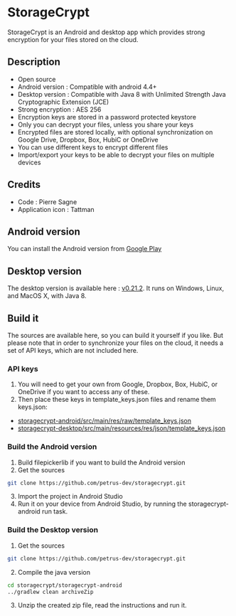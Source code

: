 # StorageCrypt #
StorageCrypt is an Android and desktop app which provides strong encryption for your files stored on the cloud.

## Description ##
  * Open source
  * Android version : Compatible with android 4.4+
  * Desktop version : Compatible with Java 8 with Unlimited Strength Java Cryptographic Extension (JCE)
  * Strong encryption : AES 256
  * Encryption keys are stored in a password protected keystore
  * Only you can decrypt your files, unless you share your keys
  * Encrypted files are stored locally, with optional synchronization on Google Drive, Dropbox, Box, HubiC or OneDrive
  * You can use different keys to encrypt different files
  * Import/export your keys to be able to decrypt your files on multiple devices

## Credits ##
* Code : Pierre Sagne
* Application icon : Tattman

## Android version ##
You can install the Android version from [Google Play](https://play.google.com/store/apps/details?id=fr.petrus.tools.storagecrypt)

## Desktop version ##
The desktop version is available here : [v0.21.2](https://github.com/petrus-dev/storagecrypt/raw/master/storagecrypt-desktop/distributions/StorageCrypt-0.21.2.zip). It runs on Windows, Linux, and MacOS X, with Java 8.

## Build it ##
The sources are available here, so you can build it yourself if you like.
But please note that in order to synchronize your files on the cloud, it needs a set of API keys, which are not included here.

### API keys ###
1. You will need to get your own from Google, Dropbox, Box, HubiC, or OneDrive if you want to access any of these.
2. Then place these keys in template_keys.json files and rename them keys.json:
* [storagecrypt-android/src/main/res/raw/template_keys.json](storagecrypt-android/src/main/res/raw/template_keys.json)
* [storagecrypt-desktop/src/main/resources/res/json/template_keys.json](storagecrypt-desktop/src/main/resources/res/json/template_keys.json)

### Build the Android version ###
1. Build filepickerlib if you want to build the Android version
2. Get the sources
```bash
git clone https://github.com/petrus-dev/storagecrypt.git
```
3. Import the project in Android Studio
4. Run it on your device from Android Studio, by running the storagecrypt-android run task.

### Build the Desktop version ###
1. Get the sources
```bash
git clone https://github.com/petrus-dev/storagecrypt.git
```
2. Compile the java version
```bash
cd storagecrypt/storagecrypt-android
../gradlew clean archiveZip
```
3. Unzip the created zip file, read the instructions and run it.